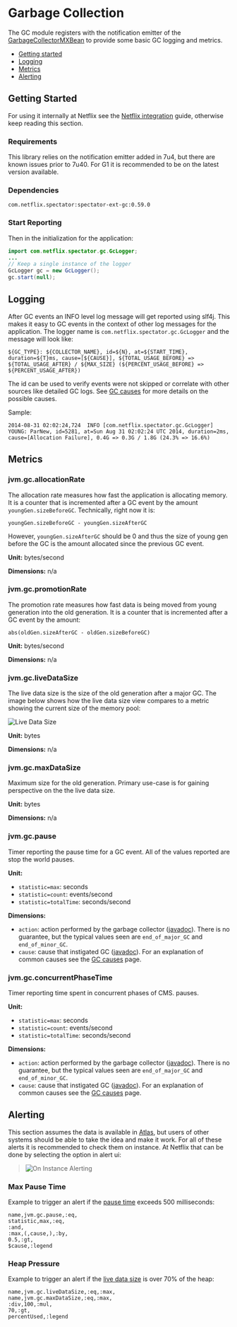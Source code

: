 # Garbage Collection

The GC module registers with the notification emitter of the
[GarbageCollectorMXBean](http://docs.oracle.com/javase/7/docs/api/java/lang/management/GarbageCollectorMXBean.html)
to provide some basic GC logging and metrics.

* [Getting started](#getting-started)
* [Logging](#logging)
* [Metrics](#metrics)
* [Alerting](#alerting)

## Getting Started

For using it internally at Netflix see the [Netflix integration](../intro/netflix.md) guide,
otherwise keep reading this section.

### Requirements

This library relies on the notification emitter added in 7u4, but there are known issues prior
to 7u40. For G1 it is recommended to be on the latest version available.

### Dependencies

```
com.netflix.spectator:spectator-ext-gc:0.59.0
```

### Start Reporting

Then in the initialization for the application:

```java
import com.netflix.spectator.gc.GcLogger;
...
// Keep a single instance of the logger
GcLogger gc = new GcLogger();
gc.start(null);
```

## Logging

After GC events an INFO level log message will get reported using slf4j. This makes it easy to
GC events in the context of other log messages for the application. The logger name is
`com.netflix.spectator.gc.GcLogger` and the message will look like:

```
${GC_TYPE}: ${COLLECTOR_NAME}, id=${N}, at=${START_TIME}, duration=${T}ms, cause=[${CAUSE}], ${TOTAL_USAGE_BEFORE} => ${TOTAL_USAGE_AFTER} / ${MAX_SIZE} (${PERCENT_USAGE_BEFORE} => ${PERCENT_USAGE_AFTER})
```

The id can be used to verify events were not skipped or correlate with other sources like
detailed GC logs. See [GC causes](jvm-gc-causes.md) for more details on the possible causes.

Sample:

```
2014-08-31 02:02:24,724  INFO [com.netflix.spectator.gc.GcLogger] YOUNG: ParNew, id=5281, at=Sun Aug 31 02:02:24 UTC 2014, duration=2ms, cause=[Allocation Failure], 0.4G => 0.3G / 1.8G (24.3% => 16.6%)
```

## Metrics

### jvm.gc.allocationRate

The allocation rate measures how fast the application is allocating memory. It is a counter
that is incremented after a GC event by the amount `youngGen.sizeBeforeGC`. Technically, right
now it is:

`youngGen.sizeBeforeGC - youngGen.sizeAfterGC`

However, `youngGen.sizeAfterGC` should be 0 and thus the size of young gen before the GC is
the amount allocated since the previous GC event.

**Unit:** bytes/second

**Dimensions:** n/a

### jvm.gc.promotionRate

The promotion rate measures how fast data is being moved from young generation into the old
generation. It is a counter that is incremented after a GC event by the amount:

`abs(oldGen.sizeAfterGC - oldGen.sizeBeforeGC)`

**Unit:** bytes/second

**Dimensions:** n/a

### jvm.gc.liveDataSize

The live data size is the size of the old generation after a major GC. The image below shows
how the live data size view compares to a metric showing the current size of the memory pool:

![Live Data Size](../images/live_data_size.png)

**Unit:** bytes

**Dimensions:** n/a

### jvm.gc.maxDataSize

Maximum size for the old generation. Primary use-case is for gaining perspective on the the
live data size.

**Unit:** bytes

**Dimensions:** n/a

### jvm.gc.pause

Timer reporting the pause time for a GC event. All of the values reported are stop the world
pauses.

**Unit:**

* `statistic=max`: seconds
* `statistic=count`: events/second
* `statistic=totalTime`: seconds/second

**Dimensions:**

* `action`: action performed by the garbage collector
   ([javadoc](http://docs.oracle.com/javase/7/docs/jre/api/management/extension/com/sun/management/GarbageCollectionNotificationInfo.html#getGcAction())).
   There is no guarantee, but the typical values seen are `end_of_major_GC` and `end_of_minor_GC`.
* `cause`: cause that instigated GC ([javadoc](http://docs.oracle.com/javase/7/docs/jre/api/management/extension/com/sun/management/GarbageCollectionNotificationInfo.html#getGcCause())).
  For an explanation of common causes see the [GC causes](jvm-gc-causes.md) page.

### jvm.gc.concurrentPhaseTime

Timer reporting time spent in concurrent phases of CMS.
pauses.

**Unit:**

* `statistic=max`: seconds
* `statistic=count`: events/second
* `statistic=totalTime`: seconds/second

**Dimensions:**

* `action`: action performed by the garbage collector
  ([javadoc](http://docs.oracle.com/javase/7/docs/jre/api/management/extension/com/sun/management/GarbageCollectionNotificationInfo.html#getGcAction())).
  There is no guarantee, but the typical values seen are `end_of_major_GC` and `end_of_minor_GC`.
* `cause`: cause that instigated GC ([javadoc](http://docs.oracle.com/javase/7/docs/jre/api/management/extension/com/sun/management/GarbageCollectionNotificationInfo.html#getGcCause())).
  For an explanation of common causes see the [GC causes](jvm-gc-causes.md) page.

## Alerting

This section assumes the data is available in [Atlas](https://github.com/Netflix/atlas/wiki/),
but users of other systems should be able to take the idea and make it work. For all of these
alerts it is recommended to check them on instance. At Netflix that can be done by selecting
the option in alert ui:

> ![On Instance Alerting](../images/on_instance.png)

### Max Pause Time

Example to trigger an alert if the [pause time](#jvmgcpause) exceeds 500 milliseconds:

```
name,jvm.gc.pause,:eq,
statistic,max,:eq,
:and,
:max,(,cause,),:by,
0.5,:gt,
$cause,:legend
``` 

### Heap Pressure

Example to trigger an alert if the [live data size](#jvmgclivedatasize) is over 70% of the heap:

```
name,jvm.gc.liveDataSize,:eq,:max,
name,jvm.gc.maxDataSize,:eq,:max,
:div,100,:mul,
70,:gt,
percentUsed,:legend
``` 
